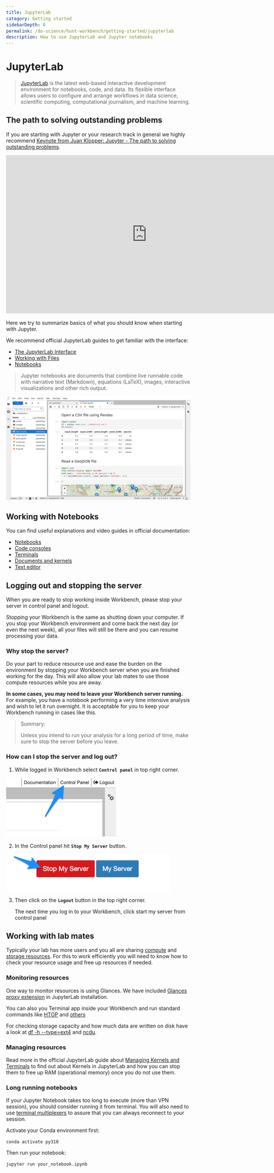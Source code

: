 ```yaml
---
title: JupyterLab
category: Getting started
sidebarDepth: 0
permalink: /do-science/hunt-workbench/getting-started/jupyterlab
description: How to use JupyterLab and Jupyter notebooks
---
```


# JupyterLab

> [JupyterLab](https://jupyter.org/) is the latest web-based interactive development environment for notebooks, code, and data. Its flexible interface allows users to configure and arrange workflows in data science, scientific computing, computational journalism, and machine learning.

## The path to solving outstanding problems

If you are starting with Jupyter or your research track in general we highly recommend [Keynote from Juan Klopper: Jupyter - The path to solving outstanding problems](https://www.youtube.com/watch?v=gmBRzi6hjhI).

<iframe width="768" height="432" src="https://www.youtube-nocookie.com/embed/gmBRzi6hjhI?si=Mm4HbAsFEEfg5x-G" title="YouTube video player" frameborder="0" allow="accelerometer; autoplay; clipboard-write; encrypted-media; gyroscope; picture-in-picture; web-share" allowfullscreen></iframe>

Here we try to summarize basics of what you should know when starting with Jupyter.

We recommend official JupyterLab guides to get familiar with the interface:
- [The JupyterLab Interface](https://jupyterlab.readthedocs.io/en/latest/user/interface.html)
- [Working with Files](https://jupyterlab.readthedocs.io/en/latest/user/files.html)
- [Notebooks](https://jupyterlab.readthedocs.io/en/latest/user/notebook.html)

> Jupyter notebooks are documents that combine live runnable code with narrative text (Markdown), equations (LaTeX), images, interactive visualizations and other rich output.

![notebook_ui.png](./images/notebook-ui.png)


## Working with Notebooks

You can find useful explanations and video guides in official documentation:

- [Notebooks](https://jupyterlab.readthedocs.io/en/latest/user/notebook.html)
- [Code consoles](https://jupyterlab.readthedocs.io/en/latest/user/code_console.html)
- [Terminals](https://jupyterlab.readthedocs.io/en/latest/user/terminal.html)
- [Documents and kernels](https://jupyterlab.readthedocs.io/en/latest/user/documents_kernels.html)
- [Text editor](https://jupyterlab.readthedocs.io/en/latest/user/file_editor.html)

## Logging out and stopping the server

When you are ready to stop working inside Workbench, please stop your server in control panel and logout.

Stopping your Workbench is the same as shutting down your computer. If you stop your Workbench environment and come back the next day (or even the next week), all your files will still be there and you can resume processing your data.

### Why stop the server?

Do your part to reduce resource use and ease the burden on the environment by stopping your Workbench server when you are finished working for the day. This will also allow your lab mates to use those compute resources while you are away.

**In some cases, you may need to leave your Workbench server running.** For example, you have a notebook performing a very time intensive analysis and wish to let it run overnight. It is acceptable for you to keep your Workbench running in cases like this.

> Summary:
>
> Unless you intend to run your analysis for a long period of time, make sure to stop the server before you leave.

### How can I stop the server and log out?

1. While logged in Workbench select **`Control panel`** in top right corner.

![wb_topbar_cp.png](../images/wb_topbar_cp.png)

2. In the Control panel hit **`Stop My Server`** button.

![wb_cp_stopserver.png](../images/wb_cp_stopserver.png)

3.  Then click on the **`Logout`** button in the top right corner.
    
    The next time you log in to your Workbench, click start my server from control panel

## Working with lab mates

Typically your lab has more users and you all are sharing [compute](https://docs.hdc.ntnu.no/do-science/faq/compute/) and [storage resources](/do-science/faq/storage/).
For this to work efficiently you will need to know how to check your resource usage and free up resources if needed.

### Monitoring resources

One way to monitor resources is using Glances. We have included [Glances proxy extension](https://github.com/huntdatacenter/jupyter-glances-proxy) in JupyterLab installation.

You can also you Terminal app inside your Workbench and run standard commands like [HTOP](https://docs.hdc.ntnu.no/do-science/tools/technical/htop/) and [others](/do-science/faq/compute/#can-i-monitor-my-resource-consumption)

For checking storage capacity and how much data are written on disk have a look at [df -h --type=ext4](/do-science/faq/storage/#resources) and [ncdu](/do-science/tools/technical/ncdu/).

### Managing resources

Read more in the official JupyterLab guide about [Managing Kernels and Terminals](https://jupyterlab.readthedocs.io/en/latest/user/running.html) to find out about Kernels in JupyterLab and how you can stop them to free up RAM (operational memory) once you do not use them.

### Long running notebooks

If your Jupyter Notebook takes too long to execute (more than VPN session), you should consider running it from terminal. You will also need to use [terminal multiplexers](https://docs.hdc.ntnu.no/do-science/tools/technical/terminal-multiplexers/#tmux) to assure that you can always reconnect to your session.

Activate your Conda environment first:

```
conda activate py310
```

Then run your notebook:

```
jupyter run your_notebook.ipynb
```
